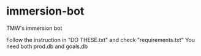 # immersion-bot
TMW's immersion bot

Follow the instruction in "DO THESE.txt" and check "requirements.txt"
You need both prod.db and goals.db

